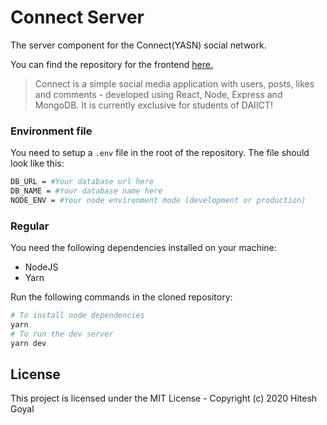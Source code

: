 # Connect Server

The server component for the Connect(YASN) social network.

You can find the repository for the frontend [here.](https://github.com/hitgo00/yasn)

>Connect is a simple social media application with users, posts, likes and comments - developed using React, Node, Express and MongoDB.
 It is currently exclusive for students of DAIICT!
 
 
 ### Environment file

You need to setup a `.env` file in the root of the repository. The file should look like this:

```bash
DB_URL = #Your database url here
DB_NAME = #Your database name here
NODE_ENV = #Your node environment mode (development or production)
```


### Regular

You need the following dependencies installed on your machine:

- NodeJS
- Yarn

Run the following commands in the cloned repository:

```bash
# To install node dependencies
yarn
# To run the dev server
yarn dev
```

## License

This project is licensed under the MIT License - Copyright (c) 2020 Hitesh Goyal
